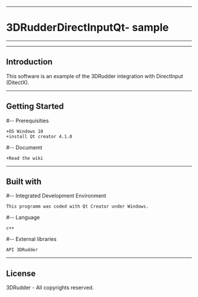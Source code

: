 ----------------------------------
# 3DRudderDirectInputQt- sample
----------------------------------
---------------------
Introduction
---------------------

This software is an example of the 3DRudder integration with DirectInput (DitectX).

---------------------
Getting Started
---------------------

 #-- Prerequisities 

	+OS Windows 10
	+install Qt creator 4.1.0
  #-- Documemt
  
	+Read the wiki

---------------------
Built with
---------------------

  #-- Integrated Development Environment 

	This programm was coded with Qt Creator under Windows.

  #-- Language 
  
	c++

  #-- External libraries

	API 3DRudder 


---------------------
License
---------------------

3DRudder - All copyrights reserved.
	
